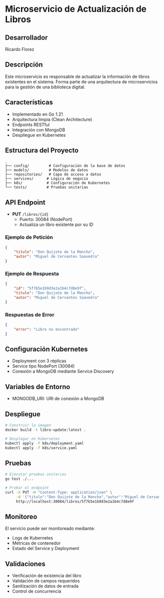 # Microservicio de Actualización de Libros

## Desarrollador
Ricardo Florez

## Descripción
Este microservicio es responsable de actualizar la información de libros existentes en el sistema. Forma parte de una arquitectura de microservicios para la gestión de una biblioteca digital.

## Características
- Implementado en Go 1.21
- Arquitectura limpia (Clean Architecture)
- Endpoints RESTful
- Integración con MongoDB
- Despliegue en Kubernetes

## Estructura del Proyecto
```
.
├── config/         # Configuración de la base de datos
├── models/         # Modelos de datos
├── repositories/   # Capa de acceso a datos
├── services/      # Lógica de negocio
├── k8s/           # Configuración de Kubernetes
└── tests/         # Pruebas unitarias
```

## API Endpoint
- **PUT** `/libros/{id}`
  - Puerto: 30084 (NodePort)
  - Actualiza un libro existente por su ID

### Ejemplo de Petición
```json
{
    "titulo": "Don Quijote de la Mancha",
    "autor": "Miguel de Cervantes Saavedra"
}
```

### Ejemplo de Respuesta
```json
{
    "id": "5f7b5e1b9d3e2a1b4c7d8e9f",
    "titulo": "Don Quijote de la Mancha",
    "autor": "Miguel de Cervantes Saavedra"
}
```

### Respuestas de Error
```json
{
    "error": "Libro no encontrado"
}
```

## Configuración Kubernetes
- Deployment con 3 réplicas
- Service tipo NodePort (30084)
- Conexión a MongoDB mediante Service Discovery

## Variables de Entorno
- MONGODB_URI: URI de conexión a MongoDB

## Despliegue
```bash
# Construir la imagen
docker build -t libro-update:latest .

# Desplegar en Kubernetes
kubectl apply -f k8s/deployment.yaml
kubectl apply -f k8s/service.yaml
```

## Pruebas
```bash
# Ejecutar pruebas unitarias
go test ./...

# Probar el endpoint
curl -X PUT -H "Content-Type: application/json" \
     -d '{"titulo":"Don Quijote de la Mancha","autor":"Miguel de Cervantes Saavedra"}' \
     http://localhost:30084/libros/5f7b5e1b9d3e2a1b4c7d8e9f
```

## Monitoreo
El servicio puede ser monitoreado mediante:
- Logs de Kubernetes
- Métricas de contenedor
- Estado del Service y Deployment

## Validaciones
- Verificación de existencia del libro
- Validación de campos requeridos
- Sanitización de datos de entrada
- Control de concurrencia 